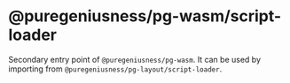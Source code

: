 # @puregeniusness/pg-wasm/script-loader

Secondary entry point of `@puregeniusness/pg-wasm`. It can be used by importing from `@puregeniusness/pg-layout/script-loader`.
